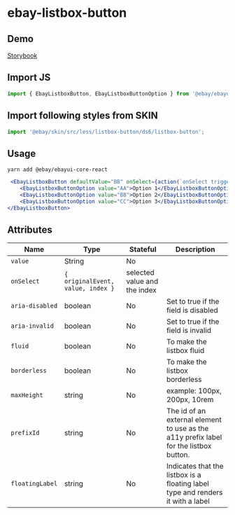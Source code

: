 # ebay-listbox-button

## Demo
[Storybook](https://pages.github.com/eBay/ebayui-core-react/master/?path=/story/ebay-listbox-button--default)

## Import JS
```jsx harmony
import { EbayListboxButton, EbayListboxButtonOption } from '@ebay/ebayui-core-react/ebay-listbox-button';
```
## Import following styles from SKIN
```jsx harmony
import '@ebay/skin/src/less/listbox-button/ds6/listbox-button';
```
## Usage
```
yarn add @ebay/ebayui-core-react
```
```jsx harmony
 <EbayListboxButton defaultValue="BB" onSelect={action(`onSelect triggered`)} fluid borderless>
    <EbayListboxButtonOption value="AA">Option 1</EbayListboxButtonOption>
    <EbayListboxButtonOption value="BB">Option 2</EbayListboxButtonOption>
    <EbayListboxButtonOption value="CC">Option 3</EbayListboxButtonOption>
</EbayListboxButton>
```

## Attributes

Name | Type | Stateful | Description
--- | --- | --- | ---
`value` | String | No |
`onSelect` | `{ originalEvent, value, index }` | selected value and the index
`aria-disabled` | boolean | No | Set to true if the field is disabled
`aria-invalid` | boolean | No | Set to true if the field is invalid
`fluid` | boolean | No | To make the listbox fluid
`borderless` | boolean | No | To make the listbox borderless
`maxHeight` | string | No | example: 100px, 200px, 10rem
`prefixId` | string | No | The id of an external element to use as the a11y prefix label for the listbox button.
`floatingLabel` | string | No | Indicates that the listbox is a floating label type and renders it with a label
